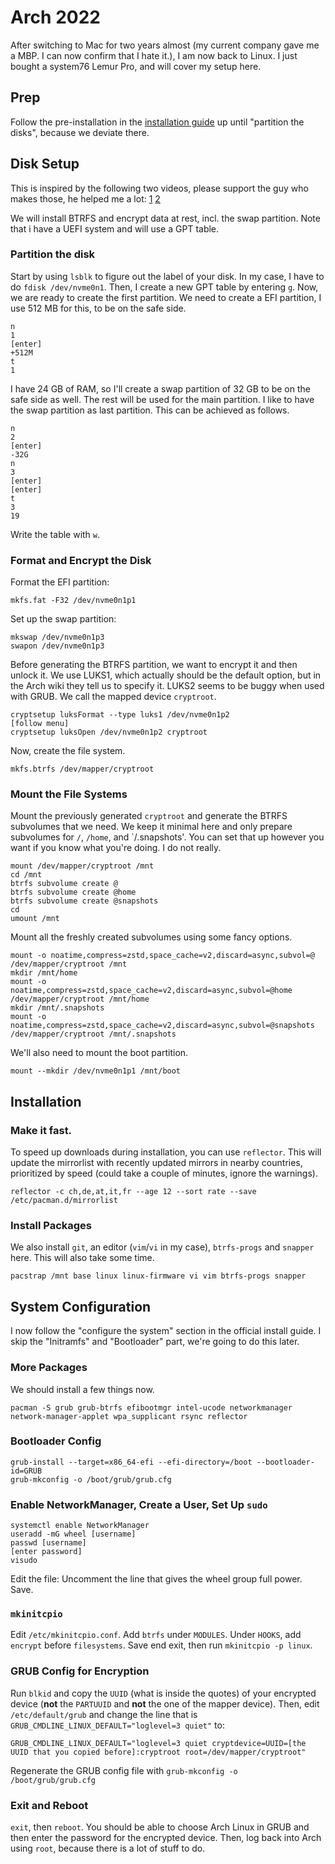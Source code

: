 # Arch 2022

After switching to Mac for two years almost (my current company gave me a MBP. I can now confirm that I hate it.), I am now back to Linux.
I just bought a system76 Lemur Pro, and will cover my setup here.

## Prep

Follow the pre-installation in the [installation guide](https://wiki.archlinux.org/title/Installation_guide) up until "partition the disks", because we deviate there.

## Disk Setup

This is inspired by the following two videos, please support the guy who makes those, he helped me a lot: [1](https://www.youtube.com/watch?v=sm_fuBeaOqE) [2](https://www.youtube.com/watch?v=sm_fuBeaOqE)

We will install BTRFS and encrypt data at rest, incl. the swap partition. Note that i have a UEFI system and will use a GPT table.

### Partition the disk

Start by using `lsblk` to figure out the label of your disk. In my case, I have to do `fdisk /dev/nvme0n1`. Then, I create a new GPT table by entering `g`. Now, we are ready to create the first partition. We need to create a EFI partition, I use 512 MB for this, to be on the safe side.

    n
    1
    [enter]
    +512M
    t
    1
 
I have 24 GB of RAM, so I'll create a swap partition of 32 GB to be on the safe side as well. The rest will be used for the main partition. I like to have the swap partition as last partition. This can be achieved as follows.

    n
    2
    [enter]
    -32G
    n
    3
    [enter]
    [enter]
    t
    3
    19

Write the table with `w`.
  
### Format and Encrypt the Disk

Format the EFI partition:

    mkfs.fat -F32 /dev/nvme0n1p1
    
Set up the swap partition:

    mkswap /dev/nvme0n1p3
    swapon /dev/nvme0n1p3

Before generating the BTRFS partition, we want to encrypt it and then unlock it. We use LUKS1, which actually should be the default option, but in the Arch wiki they tell us to specify it. LUKS2 seems to be buggy when used with GRUB. We call the mapped device `cryptroot`.

    cryptsetup luksFormat --type luks1 /dev/nvme0n1p2
    [follow menu]
    cryptsetup luksOpen /dev/nvme0n1p2 cryptroot
    
Now, create the file system.

    mkfs.btrfs /dev/mapper/cryptroot
    
### Mount the File Systems

Mount the previously generated `cryptroot` and generate the BTRFS subvolumes that we need. We keep it minimal here and only prepare subvolumes for `/`, `/home`, and `/.snapshots'.
You can set that up however you want if you know what you're doing. I do not really.

    mount /dev/mapper/cryptroot /mnt
    cd /mnt
    btrfs subvolume create @
    btrfs subvolume create @home
    btrfs subvolume create @snapshots
    cd
    umount /mnt
    
Mount all the freshly created subvolumes using some fancy options.

    mount -o noatime,compress=zstd,space_cache=v2,discard=async,subvol=@ /dev/mapper/cryptroot /mnt
    mkdir /mnt/home
    mount -o noatime,compress=zstd,space_cache=v2,discard=async,subvol=@home /dev/mapper/cryptroot /mnt/home
    mkdir /mnt/.snapshots
    mount -o noatime,compress=zstd,space_cache=v2,discard=async,subvol=@snapshots /dev/mapper/cryptroot /mnt/.snapshots
    
We'll also need to mount the boot partition.

    mount --mkdir /dev/nvme0n1p1 /mnt/boot

## Installation

### Make it fast.

To speed up downloads during installation, you can use `reflector`.
This will update the mirrorlist with recently updated mirrors in nearby countries, prioritized by speed (could take a couple of minutes, ignore the warnings).

    reflector -c ch,de,at,it,fr --age 12 --sort rate --save /etc/pacman.d/mirrorlist

### Install Packages

We also install `git`, an editor (`vim`/`vi` in my case), `btrfs-progs` and `snapper` here. This will also take some time.

    pacstrap /mnt base linux linux-firmware vi vim btrfs-progs snapper
    
## System Configuration

I now follow the "configure the system" section in the official install guide.
I skip the "Initramfs" and "Bootloader" part, we're going to do this later.

### More Packages

We should install a few things now.

    pacman -S grub grub-btrfs efibootmgr intel-ucode networkmanager network-manager-applet wpa_supplicant rsync reflector
    
### Bootloader Config

    grub-install --target=x86_64-efi --efi-directory=/boot --bootloader-id=GRUB
    grub-mkconfig -o /boot/grub/grub.cfg

### Enable NetworkManager, Create a User, Set Up `sudo`

    systemctl enable NetworkManager
    useradd -mG wheel [username]
    passwd [username]
    [enter password]
    visudo
    
Edit the file: Uncomment the line that gives the wheel group full power. Save.

### `mkinitcpio`

Edit `/etc/mkinitcpio.conf`. Add `btrfs` under `MODULES`. Under `HOOKS`, add `encrypt` before `filesystems`.
Save end exit, then run `mkinitcpio -p linux`.

### GRUB Config for Encryption

Run `blkid` and copy the `UUID` (what is inside the quotes) of your encrypted device (**not** the `PARTUUID` and **not** the one of the mapper device).
Then, edit `/etc/default/grub` and change the line that is `GRUB_CMDLINE_LINUX_DEFAULT="loglevel=3 quiet"` to:

    GRUB_CMDLINE_LINUX_DEFAULT="loglevel=3 quiet cryptdevice=UUID=[the UUID that you copied before]:cryptroot root=/dev/mapper/cryptroot"

Regenerate the GRUB config file with `grub-mkconfig -o /boot/grub/grub.cfg`

### Exit and Reboot

`exit`, then `reboot`. You should be able to choose Arch Linux in GRUB and then enter the password for the encrypted device. Then, log back into Arch using `root`, because there is a lot of stuff to do.


